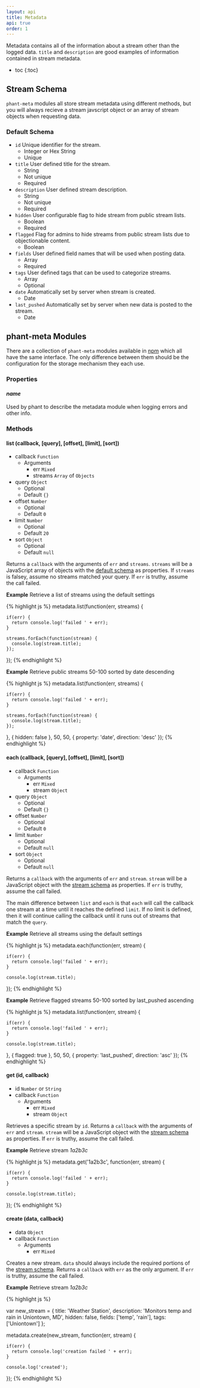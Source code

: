 ```yaml
---
layout: api
title: Metadata
api: true
order: 1
---
```


Metadata contains all of the information about a stream other than the logged data.  `title` and `description`
are good examples of information contained in stream metadata.

* toc
{:toc}

## Stream Schema

`phant-meta` modules all store stream metadata using different methods, but you will always recieve a stream
javscript object or an array of stream objects when requesting data.

### Default Schema

* `id` Unique identifier for the stream.
  * Integer or Hex String
  * Unique
* `title` User defined title for the stream.
  * String
  * Not unique
  * Required
* `description` User defined stream description.
  * String
  * Not unique
  * Required
* `hidden` User configurable flag to hide stream from public stream lists.
  * Boolean
  * Required
* `flagged` Flag for admins to hide streams from public stream lists due to objectionable content.
  * Boolean
* `fields` User defined field names that will be used when posting data.
  * Array
  * Required
* `tags` User defined tags that can be used to categorize streams.
  * Array
  * Optional
* `date` Automatically set by server when stream is created.
  * Date
* `last_pushed` Automatically set by server when new data is posted to the stream.
  * Date

## phant-meta Modules

There are a collection of `phant-meta` modules available in [npm](https://www.npmjs.org/search?q=phant-meta) which
all have the same interface.  The only difference between them should be the configuration for the storage mechanism
they each use.

### Properties

#### *name*
Used by phant to describe the metadata module when logging errors and other info.

### Methods

#### list (callback, [query], [offset], [limit], [sort])

* callback `Function`
  * Arguments
    * err `Mixed`
    * streams `Array` of `Objects`
* query `Object`
  * Optional
  * Default `{}`
* offset `Number`
  * Optional
  * Default `0`
* limit `Number`
  * Optional
  * Default `20`
* sort `Object`
  * Optional
  * Default `null`

Returns a `callback` with the arguments of `err` and `streams`. `streams` will be a JavaScript array of
objects with the [default schema](#default-schema) as properties. If `streams` is falsey, assume no streams matched
your query. If `err` is truthy, assume the call failed.

**Example** Retrieve a list of streams using the default settings

{% highlight js %}
  metadata.list(function(err, streams) {

    if(err) {
      return console.log('failed ' + err);
    }

    streams.forEach(function(stream) {
      console.log(stream.title);
    });

  });
{% endhighlight %}

**Example** Retrieve public streams 50-100 sorted by date descending

{% highlight js %}
  metadata.list(function(err, streams) {

    if(err) {
      return console.log('failed ' + err);
    }

    streams.forEach(function(stream) {
      console.log(stream.title);
    });

  }, { hidden: false }, 50, 50, { property: 'date', direction: 'desc' });
{% endhighlight %}

#### each (callback, [query], [offset], [limit], [sort])

* callback `Function`
  * Arguments
    * err `Mixed`
    * stream `Object`
* query `Object`
  * Optional
  * Default `{}`
* offset `Number`
  * Optional
  * Default `0`
* limit `Number`
  * Optional
  * Default `null`
* sort `Object`
  * Optional
  * Default `null`

Returns a `callback` with the arguments of `err` and `stream`. `stream` will be a JavaScript object
with the [stream schema](#default-schema) as properties. If `err` is truthy, assume the call failed.

The main difference between `list` and `each` is that `each` will call the callback one stream at a time until
it reaches the defined `limit`.  If no limit is defined, then it will continue calling the callback until it runs
out of streams that match the `query`.

**Example** Retrieve all streams using the default settings

{% highlight js %}
  metadata.each(function(err, stream) {

    if(err) {
      return console.log('failed ' + err);
    }

    console.log(stream.title);

  });
{% endhighlight %}

**Example** Retrieve flagged streams 50-100 sorted by last_pushed ascending

{% highlight js %}
  metadata.list(function(err, stream) {

    if(err) {
      return console.log('failed ' + err);
    }

    console.log(stream.title);

  }, { flagged: true }, 50, 50, { property: 'last_pushed', direction: 'asc' });
{% endhighlight %}

#### get (id, callback)

* id `Number` or `String`
* callback `Function`
  * Arguments
    * err `Mixed`
    * stream `Object`

Retrieves a specific stream by `id`. Returns a `callback` with the arguments of `err` and `stream`.
`stream` will be a JavaScript object with the [stream schema](#default-schema) as properties.
If `err` is truthy, assume the call failed.

**Example** Retrieve stream *1a2b3c*

{% highlight js %}
  metadata.get('1a2b3c', function(err, stream) {

    if(err) {
      return console.log('failed ' + err);
    }

    console.log(stream.title);

  });
{% endhighlight %}

#### create (data, callback)

* data `Object`
* callback `Function`
  * Arguments
    * err `Mixed`

Creates a new stream. `data` should always include the required portions of the [stream schema](#default-schema).
Returns a `callback` with `err` as the only argument. If `err` is truthy, assume the call failed.

**Example** Retrieve stream *1a2b3c*

{% highlight js %}

  var new_stream = {
    title: 'Weather Station',
    description: 'Monitors temp and rain in Uniontown, MD',
    hidden: false,
    fields: ['temp', 'rain'],
    tags: ['Uniontown']
  };

  metadata.create(new_stream, function(err, stream) {

    if(err) {
      return console.log('creation failed ' + err);
    }

    console.log('created');

  });
{% endhighlight %}

